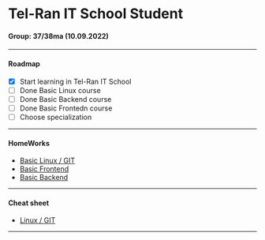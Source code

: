 # Tel-Ran IT School Student

#### Group: 37/38ma (10.09.2022)

---

#### Roadmap

- [x] Start learning in Tel-Ran IT School
- [ ] Done Basic Linux course
- [ ] Done Basic Backend course
- [ ] Done Basic Frontedn course
- [ ] Choose specialization

---

#### HomeWorks

- [Basic Linux / GIT](https://github.com/mi444k/Tel-Ran/tree/main/Linux/)
- [Basic Frontend](https://github.com/mi444k/Tel-Ran/tree/main/Frontend/)
- [Basic Backend](https://github.com/mi444k/Tel-Ran/tree/main/Java/)

---

#### Cheat sheet

- [Linux / GIT](https://github.com/mi444k/Tel-Ran/tree/main/Linux/cheatsheet.md)

---
